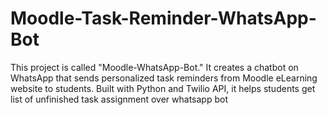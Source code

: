 # Moodle-Task-Reminder-WhatsApp-Bot
This project is called "Moodle-WhatsApp-Bot." It creates a chatbot on WhatsApp that sends personalized task reminders from Moodle eLearning website to students. Built with Python and Twilio API, it helps students get list of unfinished task assignment over whatsapp bot

